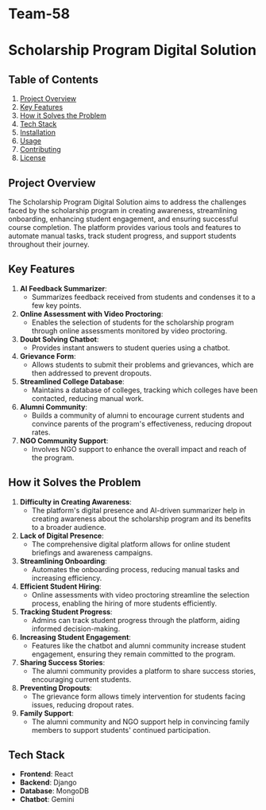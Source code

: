 # Team-58
# Scholarship Program Digital Solution

## Table of Contents

1. [Project Overview](#project-overview)
2. [Key Features](#key-features)
3. [How it Solves the Problem](#how-it-solves-the-problem)
4. [Tech Stack](#tech-stack)
5. [Installation](#installation)
6. [Usage](#usage)
7. [Contributing](#contributing)
8. [License](#license)

## Project Overview

The Scholarship Program Digital Solution aims to address the challenges faced by the scholarship program in creating awareness, streamlining onboarding, enhancing student engagement, and ensuring successful course completion. The platform provides various tools and features to automate manual tasks, track student progress, and support students throughout their journey.

## Key Features

1. **AI Feedback Summarizer**:
   - Summarizes feedback received from students and condenses it to a few key points.
2. **Online Assessment with Video Proctoring**:
   - Enables the selection of students for the scholarship program through online assessments monitored by video proctoring.
3. **Doubt Solving Chatbot**:
   - Provides instant answers to student queries using a chatbot.
4. **Grievance Form**:
   - Allows students to submit their problems and grievances, which are then addressed to prevent dropouts.
5. **Streamlined College Database**:
   - Maintains a database of colleges, tracking which colleges have been contacted, reducing manual work.
6. **Alumni Community**:
   - Builds a community of alumni to encourage current students and convince parents of the program's effectiveness, reducing dropout rates.
7. **NGO Community Support**:
   - Involves NGO support to enhance the overall impact and reach of the program.

## How it Solves the Problem

1. **Difficulty in Creating Awareness**:
   - The platform's digital presence and AI-driven summarizer help in creating awareness about the scholarship program and its benefits to a broader audience.
2. **Lack of Digital Presence**:
   - The comprehensive digital platform allows for online student briefings and awareness campaigns.
3. **Streamlining Onboarding**:
   - Automates the onboarding process, reducing manual tasks and increasing efficiency.
4. **Efficient Student Hiring**:
   - Online assessments with video proctoring streamline the selection process, enabling the hiring of more students efficiently.
5. **Tracking Student Progress**:
   - Admins can track student progress through the platform, aiding informed decision-making.
6. **Increasing Student Engagement**:
   - Features like the chatbot and alumni community increase student engagement, ensuring they remain committed to the program.
7. **Sharing Success Stories**:
   - The alumni community provides a platform to share success stories, encouraging current students.
8. **Preventing Dropouts**:
   - The grievance form allows timely intervention for students facing issues, reducing dropout rates.
9. **Family Support**:
    - The alumni community and NGO support help in convincing family members to support students' continued participation.

## Tech Stack

- **Frontend**: React
- **Backend**: Django
- **Database**: MongoDB
- **Chatbot**: Gemini
